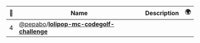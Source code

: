 |:star2: | Name | Description | 🌍|
|---|---|---|---|
|4|[@pepabo](https://github.com/pepabo)/[**lolipop-mc-codegolf-challenge**](https://github.com/pepabo/lolipop-mc-codegolf-challenge)|||

